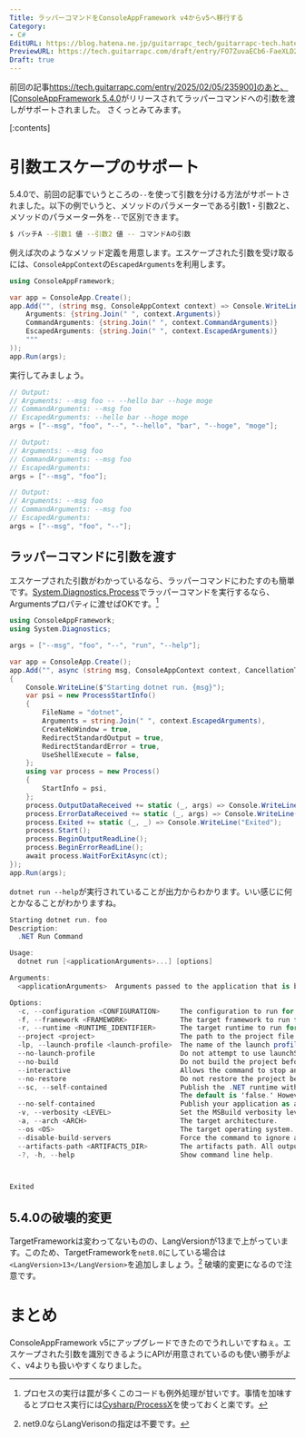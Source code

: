 ```yaml
---
Title: ラッパーコマンドをConsoleAppFramework v4からv5へ移行する
Category:
- C#
EditURL: https://blog.hatena.ne.jp/guitarrapc_tech/guitarrapc-tech.hatenablog.com/atom/entry/6802418398327543324
PreviewURL: https://tech.guitarrapc.com/draft/entry/FO7ZuvaECb6-FaeXLD2-tfkxFpc
Draft: true
---
```


前回の記事[https://tech.guitarrapc.com/entry/2025/02/05/235900]のあと、[ConsoleAppFramework 5.4.0](https://github.com/Cysharp/ConsoleAppFramework/releases/tag/5.4.0)がリリースされてラッパーコマンドへの引数を渡しがサポートされました。
さくっとみてみます。

[:contents]

# 引数エスケープのサポート

5.4.0で、前回の記事でいうところの`--`を使って引数を分ける方法がサポートされました。以下の例でいうと、メソッドのパラメーターである引数1・引数2と、メソッドのパラメーター外を`--`で区別できます。

```sh
$ バッチA --引数1 値 --引数2 値 -- コマンドAの引数
```

例えば次のようなメソッド定義を用意します。エスケープされた引数を受け取るには、`ConsoleAppContext`の`EscapedArguments`を利用します。

```cs
using ConsoleAppFramework;

var app = ConsoleApp.Create();
app.Add("", (string msg, ConsoleAppContext context) => Console.WriteLine($"""
    Arguments: {string.Join(" ", context.Arguments)}
    CommandArguments: {string.Join(" ", context.CommandArguments)}
    EscapedArguments: {string.Join(" ", context.EscapedArguments)}
    """
));
app.Run(args);
```

実行してみましょう。

```cs
// Output:
// Arguments: --msg foo -- --hello bar --hoge moge
// CommandArguments: --msg foo
// EscapedArguments: --hello bar --hoge moge
args = ["--msg", "foo", "--", "--hello", "bar", "--hoge", "moge"];

// Output:
// Arguments: --msg foo
// CommandArguments: --msg foo
// EscapedArguments:
args = ["--msg", "foo"];

// Output:
// Arguments: --msg foo
// CommandArguments: --msg foo
// EscapedArguments:
args = ["--msg", "foo", "--"];
```

## ラッパーコマンドに引数を渡す

エスケープされた引数がわかっているなら、ラッパーコマンドにわたすのも簡単です。[System.Diagnostics.Process](https://learn.microsoft.com/ja-jp/dotnet/api/system.diagnostics.process?view=net-8.0)でラッパーコマンドを実行するなら、Argumentsプロパティに渡せばOKです。[^1]

```cs
using ConsoleAppFramework;
using System.Diagnostics;

args = ["--msg", "foo", "--", "run", "--help"];

var app = ConsoleApp.Create();
app.Add("", async (string msg, ConsoleAppContext context, CancellationToken ct = default) =>
{
    Console.WriteLine($"Starting dotnet run. {msg}");
    var psi = new ProcessStartInfo()
    {
        FileName = "dotnet",
        Arguments = string.Join(" ", context.EscapedArguments),
        CreateNoWindow = true,
        RedirectStandardOutput = true,
        RedirectStandardError = true,
        UseShellExecute = false,
    };
    using var process = new Process()
    {
        StartInfo = psi,
    };
    process.OutputDataReceived += static (_, args) => Console.WriteLine(args.Data);
    process.ErrorDataReceived += static (_, args) => Console.WriteLine(args.Data);
    process.Exited += static (_, _) => Console.WriteLine("Exited");
    process.Start();
    process.BeginOutputReadLine();
    process.BeginErrorReadLine();
    await process.WaitForExitAsync(ct);
});
app.Run(args);
```

`dotnet run --help`が実行されていることが出力からわかります。いい感じに何とかなることがわかりますね。

```cs
Starting dotnet run. foo
Description:
  .NET Run Command

Usage:
  dotnet run [<applicationArguments>...] [options]

Arguments:
  <applicationArguments>  Arguments passed to the application that is being run. []

Options:
  -c, --configuration <CONFIGURATION>     The configuration to run for. The default for most projects is 'Debug'.
  -f, --framework <FRAMEWORK>             The target framework to run for. The target framework must also be specified in the project file.
  -r, --runtime <RUNTIME_IDENTIFIER>      The target runtime to run for.
  --project <project>                     The path to the project file to run (defaults to the current directory if there is only one project).
  -lp, --launch-profile <launch-profile>  The name of the launch profile (if any) to use when launching the application.
  --no-launch-profile                     Do not attempt to use launchSettings.json to configure the application.
  --no-build                              Do not build the project before running. Implies --no-restore.
  --interactive                           Allows the command to stop and wait for user input or action (for example to complete authentication).
  --no-restore                            Do not restore the project before building.
  --sc, --self-contained                  Publish the .NET runtime with your application so the runtime doesn't need to be installed on the target machine.
                                          The default is 'false.' However, when targeting .NET 7 or lower, the default is 'true' if a runtime identifier is specified.
  --no-self-contained                     Publish your application as a framework dependent application. A compatible .NET runtime must be installed on the target machine to run your application.
  -v, --verbosity <LEVEL>                 Set the MSBuild verbosity level. Allowed values are q[uiet], m[inimal], n[ormal], d[etailed], and diag[nostic].
  -a, --arch <ARCH>                       The target architecture.
  --os <OS>                               The target operating system.
  --disable-build-servers                 Force the command to ignore any persistent build servers.
  --artifacts-path <ARTIFACTS_DIR>        The artifacts path. All output from the project, including build, publish, and pack output, will go in subfolders under the specified path.
  -?, -h, --help                          Show command line help.



Exited
```

## 5.4.0の破壊的変更

TargetFrameworkは変わってないものの、LangVersionが13まで上がっています。このため、TargetFrameworkを`net8.0`にしている場合は`<LangVersion>13</LangVersion>`を追加しましょう。[^2]
破壊的変更になるので注意です。

# まとめ

ConsoleAppFramework v5にアップグレードできたのでうれしいですねぇ。エスケープされた引数を識別できるようにAPIが用意されているのも使い勝手がよく、v4よりも扱いやすくなりました。


[^1]: プロセスの実行は罠が多くこのコードも例外処理が甘いです。事情を加味するとプロセス実行には[Cysharp/ProcessX](https://github.com/Cysharp/ProcessX)を使っておくと楽です。
[^2]: net9.0ならLangVerisonの指定は不要です。
